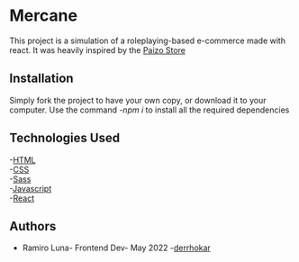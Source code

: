 
# Mercane

This project is a simulation of a roleplaying-based e-commerce made with react.  It was heavily inspired by the [Paizo Store](https://paizo.com)


## Installation

Simply fork the project to have your own copy, or download it to your computer. Use the command *-npm
 i* to install all the required dependencies
    
## Technologies Used
-[HTML](https://developer.mozilla.org/es/docs/Web/HTML)  
-[CSS](https://developer.mozilla.org/es/docs/Web/CSS)   
-[Sass](https://sass-lang.com/)   
-[Javascript](https://developer.mozilla.org/es/docs/Web/JavaScript)  
-[React](https://es.reactjs.org/)
## Authors

- Ramiro Luna- Frontend Dev- May 2022 -[derrhokar](https://www.github.com/derrhokar)


